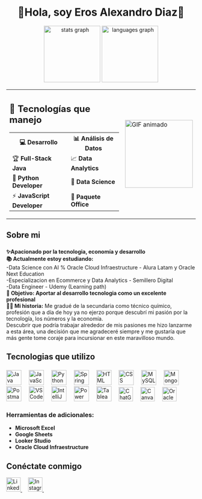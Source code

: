 <h1 align="center">🚀Hola, soy Eros Alexandro Diaz🚀</h1>


<div align="center">
  <img src="https://github-readme-stats.vercel.app/api?username=ErosAlexander&hide_title=false&hide_rank=false&show_icons=true&include_all_commits=true&count_private=true&disable_animations=false&theme=dracula&locale=en&hide_border=false" height="150" alt="stats graph" />
  <img src="https://github-readme-stats.vercel.app/api/top-langs?username=ErosAlexander&locale=en&hide_title=false&layout=compact&card_width=320&langs_count=5&theme=dracula&hide_border=false" height="150" alt="languages graph"  />
</div>

<table align="center">
  <tr>
    <td>
      <h2>🚀 Tecnologías que manejo</h2>
      <table>
        <tr>
          <th>💻 Desarrollo</th>
          <th>📊 Análisis de Datos</th>
        </tr>
        <tr>
          <td>🏆 <strong>Full-Stack Java</strong></td>
          <td>📈 <strong>Data Analytics</strong></td>
        </tr>
        <tr>
          <td>🐍 <strong>Python Developer</strong></td>
          <td>🤖 <strong>Data Science</strong></td>
        </tr>
        <tr>
          <td>⚡ <strong>JavaScript Developer</strong></td>
          <td>📘 <strong>Paquete Office</strong></td>
        </tr>
      </table>
    </td>
    <td>
      <img height="180" src="https://media0.giphy.com/media/v1.Y2lkPTc5MGI3NjExNzN6NmVkM2J1bHhtbzk5MzJqYmFxOWdzaTFuYnQ4ODF3dXd5MXh4YyZlcD12MV9pbnRlcm5hbF9naWZfYnlfaWQmY3Q9Zw/3o72EXEfAoFRXnzDvG/giphy.gif" alt="GIF animado" />
    </td>
  </tr>
</table>
  
  ###

<h2 align="left">Sobre mi</h2>

###

<p align="left"><strong>✨Apacionado por la tecnologia, economía y desarrollo<br></strong>
  <strong>📚 Actualmente estoy estudiando:</strong>
  <br>-Data Science con AI % Oracle Cloud Infraestructure - Alura Latam y Oracle Next Education
  <br>-Especializacion en Ecommerce y Data Analytics - Semillero Digital
  <br>-Data Engineer - Udemy (Learning path)<br>
  <strong>🎯 Objetivo: Aportar al desarrollo tecnologia como un excelente profesional<br></strong>
  <strong>🧑‍💼 Mi historia:</strong> Me gradué de la secundaria como técnico químico, profesión que a día de hoy ya no ejerzo porque descubrí mi pasión por la tecnología, los números y la economía.<br> Descubrir que podría trabajar alrededor de mis pasiones me hizo lanzarme a esta área, una decisión que me agradeceré siempre y me gustaría que más gente tome coraje para incursionar en este maravilloso mundo.</p>

###

<h2 align="left">Tecnologias que utilizo</h2>

###

<div align="left">
  <img src="https://cdn.jsdelivr.net/gh/devicons/devicon/icons/java/java-original.svg" height="40" alt="Java logo" />
  <img width="12" />
  <img src="https://cdn.jsdelivr.net/gh/devicons/devicon/icons/javascript/javascript-original.svg" height="40" alt="JavaScript logo" />
  <img width="12" />
  <img src="https://cdn.jsdelivr.net/gh/devicons/devicon/icons/python/python-original.svg" height="40" alt="Python logo" />
  <img width="12" />
  <img src="https://cdn.jsdelivr.net/gh/devicons/devicon/icons/spring/spring-original.svg" height="40" alt="Spring Boot logo" />
  <img width="12" />
  <img src="https://cdn.jsdelivr.net/gh/devicons/devicon/icons/html5/html5-original.svg" height="40" alt="HTML logo" />
  <img width="12" />
  <img src="https://cdn.jsdelivr.net/gh/devicons/devicon/icons/css3/css3-original.svg" height="40" alt="CSS logo" />
  <img width="12" />
  <img src="https://cdn.jsdelivr.net/gh/devicons/devicon/icons/mysql/mysql-original.svg" height="40" alt="MySQL logo" />
  <img width="12" />
  <img src="https://cdn.jsdelivr.net/gh/devicons/devicon/icons/mongodb/mongodb-original.svg" height="40" alt="MongoDB logo" />
  <img width="12" />
  <img src="https://www.vectorlogo.zone/logos/getpostman/getpostman-icon.svg" height="40" alt="Postman logo" />
  <img width="12" />
  <img src="https://cdn.jsdelivr.net/gh/devicons/devicon/icons/vscode/vscode-original.svg" height="40" alt="VS Code logo" />
  <img width="12" />
  <img src="https://cdn.jsdelivr.net/gh/devicons/devicon/icons/intellij/intellij-original.svg" height="40" alt="IntelliJ IDEA logo" />
  <img width="12" />
  <img src="https://upload.wikimedia.org/wikipedia/commons/c/cf/New_Power_BI_Logo.svg" height="40" alt="Power BI logo" />
  <img width="12" />
  <img src="https://upload.wikimedia.org/wikipedia/commons/4/4b/Tableau_Logo.png" height="40" alt="Tableau logo" />
  <img width="12" />
  <img src="https://img.shields.io/badge/chatGPT-74aa9c?style=for-the-badge&logo=openai&logoColor=white"height="38" alt="ChatGPT logo" />
  <img width="12" />
  <img src="https://img.shields.io/badge/Canva-%2300C4CC.svg?style=for-the-badge&logo=Canva&logoColor=white"height="38" alt="Canva" />
  <img width="12" />
  <img src="https://img.shields.io/badge/Oracle-F80000?style=for-the-badge&logo=oracle&logoColor=white"height="38" alt="Oracle" />
  <img width="12" />
  
 

</div>

### Herramientas de adicionales:
- **Microsoft Excel**  
- **Google Sheets**  
- **Looker Studio**
- **Oracle Cloud Infraestructure**  

###
## Conéctate conmigo

<a href="www.linkedin.com/in/eros-diaz">
  <img src="https://img.shields.io/badge/LinkedIn-0077B5?style=for-the-badge&logo=linkedin&logoColor=white" height="38" alt="LinkedIn" />
</a>
<img width="12" />

<a href="https://www.instagram.com/eros_alexandroo/">
  <img src="https://img.shields.io/badge/Instagram-E4405F?style=for-the-badge&logo=instagram&logoColor=white" height="38" alt="Instagram" />
</a>
<img width="12" />
